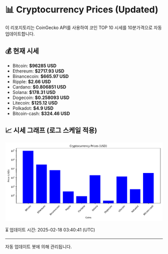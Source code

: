 
# 📊 Cryptocurrency Prices (Updated)

이 리포지토리는 CoinGecko API를 사용하여 코인 TOP 10 시세를 10분가격으로 자동 업데이트합니다.

## 💰 현재 시세
- Bitcoin: **$96285 USD**
- Ethereum: **$2717.93 USD**
- Binancecoin: **$665.97 USD**
- Ripple: **$2.66 USD**
- Cardano: **$0.806851 USD**
- Solana: **$178.31 USD**
- Dogecoin: **$0.258093 USD**
- Litecoin: **$125.12 USD**
- Polkadot: **$4.9 USD**
- Bitcoin-cash: **$324.46 USD**

## 📈 시세 그래프 (로그 스케일 적용)
![Crypto Prices](crypto_prices.png)

⏳ 업데이트 시간: 2025-02-18 03:40:41 (UTC)

---
자동 업데이트 봇에 의해 관리됩니다.
